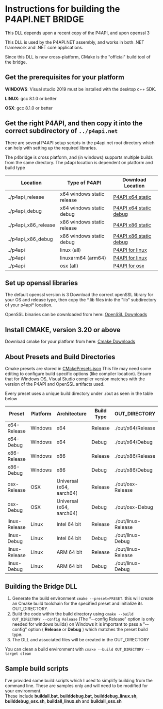 # Instructions for building the P4API.NET BRIDGE

This DLL depends upon a recent copy of the P4API, and upon openssl 3

This DLL is used by the P4API.NET assembly, and works in both .NET framework and .NET core applications. 

Since this DLL is now cross-platform, CMake is the "official" build tool of the bridge.

## Get the prerequisites for your platform

**WINDOWS**:  Visual studio 2019 must be installed with the desktop c++ SDK.

**LINUX**:    gcc 8.1.0 or better

**OSX**:      gcc 8.1.0 or better

## Get the right P4API, and then copy it into the correct subdirectory of `../p4api.net`

There are several P4API setup scripts in the p4api.net root directory which can help with setting up
 the required libraries.

The p4bridge is cross platform, and (in windows) supports multiple builds from the same directory.
  The p4api location is dependent on platform and build type

Location | Type of P4API      | Download Location
---------| -------------------|-----------------
../p4api_release | x64 windows static release | [P4API x64 static](http://ftp.perforce.com/perforce/r24.2/bin.ntx64/p4api_vs2019_static_openssl3.zip)
../p4api_debug | x64 windows static debug | [P4API x64 static debug](http://ftp.perforce.com/perforce/r24.2/bin.ntx64/p4api_vs2019_static_vsdebug_openssl3.zip)
../p4api_x86_release | x86 windows static release |[P4API x86 static](http://ftp.perforce.com/perforce/r24.2/bin.ntx86/p4api_vs2019_static_openssl3.zip)  
../p4api_x86_debug | x86 windows static debug |[P4API x86 static debug](http://ftp.perforce.com/perforce/r24.2/bin.ntx86/p4api_vs2019_static_vsdebug_openssl3.zip)
../p4api | linux (all) | [P4API for linux](http://ftp.perforce.com/perforce/r24.2/bin.linux26x86_64/p4api-glibc2.3-openssl3.tgz)
../p4api | linuxarm64 (arm64) | [P4API for linux](https://ftp.perforce.com/perforce/r24.2/bin.linux26aarch64/p4api-openssl3.tgz)
../p4api | osx (all) | [P4API for osx](https://ftp.perforce.com/perforce/r24.2/bin.macosx12u/p4api-openssl3.tgz)

## Set up openssl libraries

The default openssl version is 3
Download the correct openSSL library for your OS and release type, 
then copy the \*.lib files into the "lib" subdirectory of your p4api* location.
  
OpenSSL binaries can be downloaded from here: [OpenSSL Downloads](https://wiki.openssl.org/index.php/Binaries)

## Install CMAKE, version 3.20 or above

 Download cmake for your platform from here: [Cmake Downloads](https://cmake.org/download/)

## About Presets and Build Directories

 Cmake presets are stored in [CMakePresets.json](CMakePresets.json)
 This file may need some editing to configure build specific options (like compiler location). Ensure that for Windows OS, Visual Studio compiler version matches with the version of the P4API and OpenSSL artifacts used.

Every preset uses a unique build directory under ./out as seen in the table below

  Preset      | Platform | Architecture | Build Type | OUT_DIRECTORY
  ------------|----------|--------------|------------|----------------
  x64-Release | Windows | x64 | Release | ./out/x64/Release
  x64-Debug   | Windows | x64 | Debug | ./out/x64/Debug
  x86-Release | Windows | x86 | Release | ./out/x86/Release
  x86-Debug   | Windows | x86 | Debug | ./out/x86/Debug
  osx-Release | OSX | Universal (x64, aarch64) | Release | ./out/osx-Release
  osx-Debug   | OSX | Universal (x64, aarch64) | Debug   | ./out/osx-Debug
  linux-Release | Linux | Intel 64 bit | Release | ./out/linux-Release
  linux-Debug | Linux | Intel 64 bit | Debug | ./out/linux-Debug
  linux-Release | Linux | ARM 64 bit | Release | ./out/linux-Release
  linux-Debug | Linux | ARM 64 bit | Debug | ./out/linux-Debug
  
## Building the Bridge DLL

 1. Generate the build environment `cmake --preset=PRESET`. this will create an Cmake build toolchain for the specified preset and initialize its OUT_DIRECTORY.
 2. Build the code within the build directory using `cmake --build OUT_DIRECTORY --config Release`   (The "--config Release" option is only needed for windows builds)
 on Windows it is important to pass a "--config" option ( **Release** or **Debug** ) which matches the preset build type.
 3. The DLL and associated files will be created in the OUT_DIRECTORY

 You can clean a build environment with `cmake --build OUT_DIRECTORY --target clean`

## Sample build scripts

 I've provided some build scripts which I used to simplify building from the command line.  These are samples only and will need to be modified for your environment.  
 These include **buildall.bat**, **builddebug.bat**, **builddebug_linux.sh**, **builddebug_osx.sh**, **buildall_linux.sh**
 and **buildall_osx.sh**



